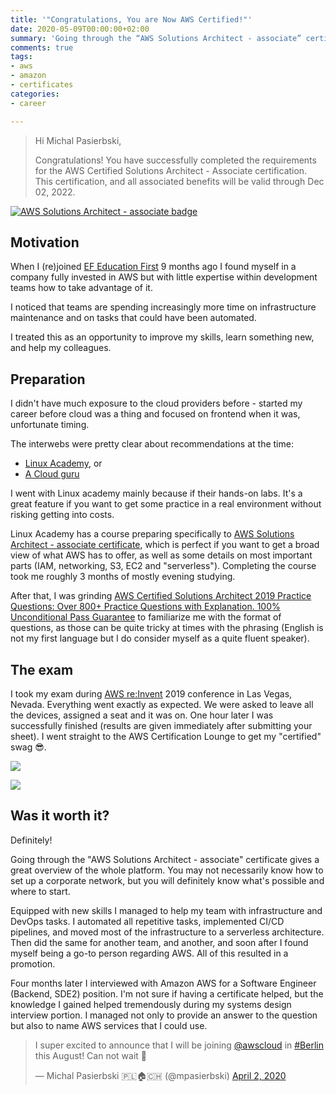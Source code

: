 ```yaml
---
title: '"Congratulations, You are Now AWS Certified!"'
date: 2020-05-09T00:00:00+02:00
summary: 'Going through the “AWS Solutions Architect - associate” certificate gives a great overview of the whole platform. You may not necessarily know how to set up a corporate network, but you will definitely know what\’s possible and where to start.'
comments: true
tags:
- aws
- amazon
- certificates
categories:
- career

---
```

> Hi Michal Pasierbski,
>
> Congratulations! You have successfully completed the requirements for the AWS Certified Solutions Architect - Associate certification. This certification, and all associated benefits will be valid through Dec 02, 2022.

<a href="https://www.certmetrics.com/amazon/public/transcript.aspx?transcript=V3P97712KJ1EQTWR" target="_blank"><img src="/images/AWS-SolArchitect-Associate_badge.png" alt="AWS Solutions Architect - associate badge"></a>

## Motivation

When I (re)joined [EF Education First](https://www.ef.com/) 9 months ago I found myself in a company fully invested in AWS but with little expertise within development teams how to take advantage of it.

I noticed that teams are spending increasingly more time on infrastructure maintenance and on tasks that could have been automated.

I treated this as an opportunity to improve my skills, learn something new, and help my colleagues.

## Preparation

I didn't have much exposure to the cloud providers before - started my career before cloud was a thing and focused on frontend when it was, unfortunate timing.

The interwebs were pretty clear about recommendations at the time:

* [Linux Academy](https://linuxacademy.com/), or
* [A Cloud guru](https://acloud.guru/)

I went with Linux academy mainly because if their hands-on labs. It's a great feature if you want to get some practice in a real environment without risking getting into costs.

Linux Academy has a course preparing specifically to [AWS Solutions Architect - associate certificate](https://linuxacademy.com/course/aws-certified-solutions-architect-2019-associate-level/), which is perfect if you want to get a broad view of what AWS has to offer, as well as some details on most important parts (IAM, networking, S3, EC2 and "serverless"). Completing the course took me roughly 3 months of mostly evening studying.

After that, I was grinding [AWS Certified Solutions Architect 2019 Practice Questions: Over 800+ Practice Questions with Explanation. 100% Unconditional Pass Guarantee](https://www.amazon.com/dp/B07BJGXPXK/ref=cm_sw_r_cp_awdb_t1_RCSTEbZ84NZF0) to familiarize me with the format of questions, as those can be quite tricky at times with the phrasing (English is not my first language but I do consider myself as a quite fluent speaker).

## The exam

I took my exam during [AWS re:Invent](https://reinvent.awsevents.com/) 2019 conference in Las Vegas, Nevada. Everything went exactly as expected. We were asked to leave all the devices, assigned a seat and it was on. One hour later I was successfully finished (results are given immediately after submitting your sheet). I went straight to the AWS Certification Lounge to get my "certified" swag 😎.

![](/images/reinventbadge.png)

![](/images/awsreinventswag.jpeg)

## Was it worth it?

Definitely!

Going through the "AWS Solutions Architect - associate" certificate gives a great overview of the whole platform. You may not necessarily know how to set up a corporate network, but you will definitely know what's possible and where to start.

Equipped with new skills I managed to help my team with infrastructure and DevOps tasks. I automated all repetitive tasks, implemented CI/CD pipelines, and moved most of the infrastructure to a serverless architecture. Then did the same for another team, and another, and soon after I found myself being a go-to person regarding AWS. All of this resulted in a promotion.

Four months later I interviewed with Amazon AWS for a Software Engineer (Backend, SDE2) position. I'm not sure if having a certificate helped, but the knowledge I gained helped tremendously during my systems design interview portion. I managed not only to provide an answer to the question but also to name AWS services that I could use.

<blockquote class="twitter-tweet"><p lang="en" dir="ltr">I super excited to announce that I will be joining <a href="https://twitter.com/awscloud?ref_src=twsrc%5Etfw">@awscloud</a> in <a href="https://twitter.com/hashtag/Berlin?src=hash&ref_src=twsrc%5Etfw">#Berlin</a> this August! Can not wait 🥳</p>— Michal Pasierbski 🇵🇱🏠🇨🇭 (@mpasierbski) <a href="https://twitter.com/mpasierbski/status/1245752718662172673?ref_src=twsrc%5Etfw">April 2, 2020</a></blockquote><script async src="https://platform.twitter.com/widgets.js" charset="utf-8"></script> 